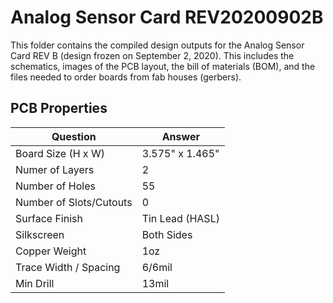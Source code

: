 # Analog Sensor Card REV20200902B

This folder contains the compiled design outputs for the Analog Sensor Card REV B (design frozen on September 2, 2020). This includes the schematics, images of the PCB layout, the bill of materials (BOM), and the files needed to order boards from fab houses (gerbers).

## PCB Properties

| Question                | Answer           |
|-------------------------|------------------|
| Board Size (H x W)      | 3.575" x 1.465"  |
| Numer of Layers         | 2                |
| Number of Holes         | 55               |
| Number of Slots/Cutouts | 0                |
| Surface Finish          | Tin Lead (HASL)  |
| Silkscreen              | Both Sides       |
| Copper Weight           | 1oz              |
| Trace Width / Spacing   | 6/6mil           |
| Min Drill               | 13mil            |

